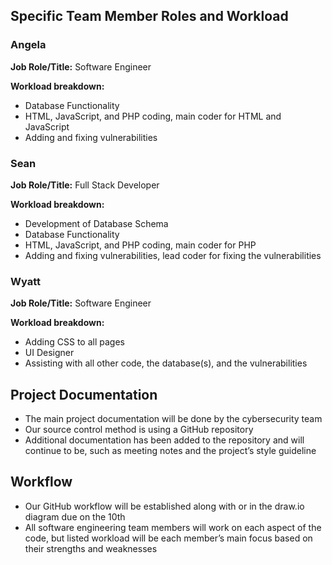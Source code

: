 ## Specific Team Member Roles and Workload

### Angela  
**Job Role/Title:** Software Engineer  

**Workload breakdown:**  
- Database Functionality  
- HTML, JavaScript, and PHP coding, main coder for HTML and JavaScript  
- Adding and fixing vulnerabilities  

### Sean  
**Job Role/Title:** Full Stack Developer  

**Workload breakdown:**  
- Development of Database Schema  
- Database Functionality  
- HTML, JavaScript, and PHP coding, main coder for PHP  
- Adding and fixing vulnerabilities, lead coder for fixing the vulnerabilities  

### Wyatt  
**Job Role/Title:** Software Engineer  

**Workload breakdown:**  
- Adding CSS to all pages  
- UI Designer  
- Assisting with all other code, the database(s), and the vulnerabilities  

## Project Documentation  

- The main project documentation will be done by the cybersecurity team  
- Our source control method is using a GitHub repository  
- Additional documentation has been added to the repository and will continue to be, such as meeting notes and the project’s style guideline  

## Workflow  

- Our GitHub workflow will be established along with or in the draw.io diagram due on the 10th  
- All software engineering team members will work on each aspect of the code, but listed workload will be each member’s main focus based on their strengths and weaknesses